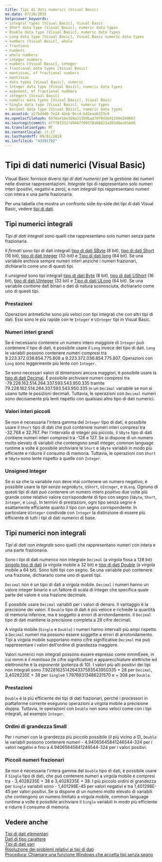 ```yaml
---
title: Tipi di dati numerici (Visual Basic)
ms.date: 07/20/2015
helpviewer_keywords:
- integral types [Visual Basic], Visual Basic
- Short data type [Visual Basic], numeric data types
- Double data type [Visual Basic], numeric data types
- Long data type [Visual Basic], Visual Basic numeric data types
- numbers [Visual Basic], whole
- fractions
- numbers
- whole numbers
- integer numbers
- numbers [Visual Basic], integer
- fractional data types [Visual Basic]
- mantissas, of fractional numbers
- mantissas
- data types [Visual Basic], numeric
- Integer data type [Visual Basic], numeric data types
- exponent, of fractional numbers
- integers [Visual Basic]
- numeric data types [Visual Basic], Visual Basic
- Single data type [Visual Basic], numeric types
- Decimal data type [Visual Basic], numeric data types
ms.assetid: a27bd4d0-7e14-43eb-9cc4-b42eaab323c9
ms.openlocfilehash: 6578a410e389a313b0bad70f043691240e288887
ms.sourcegitcommit: efff8f331fd9467f093f8ab8d23a203d6ecb5b60
ms.translationtype: MT
ms.contentlocale: it-IT
ms.lasthandoff: 09/01/2018
ms.locfileid: "43391702"
---
```

# <a name="numeric-data-types-visual-basic"></a>Tipi di dati numerici (Visual Basic)
Visual Basic fornisce diversi *tipi di dati numerici* per la gestione dei numeri nelle diverse rappresentazioni. *Integrale* tipi di rappresentano solo numeri interi (positivi, negativi e zero), e *non integrali* tipi rappresentano numeri con intera e una parte frazionaria.  
  
 Per una tabella che mostra un confronto side-by-side dei tipi di dati Visual Basic, vedere [tipi di dati](../../../../visual-basic/language-reference/data-types/index.md).  
  
## <a name="integral-numeric-types"></a>Tipi numerici integrali  
 *Tipi di dati integrali* sono quelli che rappresentano solo numeri senza parte frazionaria.  
  
 Il *firmati* sono tipi di dati integrali [tipo di dati SByte](../../../../visual-basic/language-reference/data-types/sbyte-data-type.md) (8 bit), [tipo di dati Short](../../../../visual-basic/language-reference/data-types/short-data-type.md) (16 bit), [tipo di dati Integer](../../../../visual-basic/language-reference/data-types/integer-data-type.md) (32-bit) e [ Tipo di dati long](../../../../visual-basic/language-reference/data-types/long-data-type.md) (64 bit). Se una variabile archivia sempre numeri interi anziché i numeri frazionari, dichiararlo come uno di questi tipi.  
  
 Il *unsigned* sono tipi integrali [tipo di dati Byte](../../../../visual-basic/language-reference/data-types/byte-data-type.md) (8 bit), [tipo di dati UShort](../../../../visual-basic/language-reference/data-types/ushort-data-type.md) (16 bit), [tipo di dati UInteger](../../../../visual-basic/language-reference/data-types/uinteger-data-type.md) (32 bit) e [ Tipo di dati ULong](../../../../visual-basic/language-reference/data-types/ulong-data-type.md) (64 bit). Se una variabile contiene dati binari o dati di natura sconosciuta, dichiararlo come uno di questi tipi.  
  
### <a name="performance"></a>Prestazioni  
 Operazioni aritmetiche sono più veloci con tipi integrali che con altri tipi di dati. Essi sono le più rapide con le `Integer` e `UInteger` tipi in Visual Basic.  
  
### <a name="large-integers"></a>Numeri interi grandi  
 Se è necessario contenere un numero intero maggiore di `Integer` può contenere il tipo di dati, è possibile usare il `Long` invece del tipo di dati. `Long` le variabili possono contenere numeri compresi tra 9.223.372.036.854.775.808 a 9.223.372.036.854.775.807. Operazioni con `Long` sono leggermente più lente con `Integer`.  
  
 Se sono necessari valori di dimensioni ancora maggiori, è possibile usare la [tipo di dati Decimal](../../../../visual-basic/language-reference/data-types/decimal-data-type.md). È possibile archiviare numeri compresi tra -79.228.162.514.264.337.593.543.950.335 tramite 79.228.162.514.264.337.593.543.950.335 in un `Decimal` variabile se non si usano tutte le posizioni decimali. Tuttavia, le operazioni con `Decimal` numeri sono decisamente più lenti rispetto con qualsiasi altro tipo di dati numerici.  
  
### <a name="small-integers"></a>Valori interi piccoli  
 Se non è necessaria l'intera gamma del `Integer` tipo di dati, è possibile usare il `Short` tipo di dati che può contenere numeri interi compresi tra -32.768 e 32.767. Per l'intervallo di integer più piccolo, il `SByte` tipo di dati contiene numeri interi compresi tra -128 e 127. Se si dispone di un numero molto elevato di variabili che contengono small integer, common language runtime a volte è possibile archiviare le `Short` e `SByte` variabili in modo più efficiente e ridurre il consumo di memoria. Tuttavia, le operazioni con `Short` e `SByte` sono lente rispetto a quelle con `Integer`.  
  
### <a name="unsigned-integers"></a>Unsigned Integer  
 Se si sa che la variabile non deve mai contenere un numero negativo, è possibile usare la *tipi senza segno*`Byte`, `UShort`, `UInteger`, e `ULong`. Ognuno di questi tipi di dati può contenere un numero intero positivo due volte più grande come relativo valore corrispondente di tipo con segno (`SByte`, `Short`, `Integer`, e `Long`). In termini di prestazioni, ogni tipo senza segno è esattamente efficiente quanto il tipo con segno corrispondente. In particolare `UInteger` condivide con `Integer` la distinzione di essere più efficiente di tutti i tipi di dati numerici di base.  
  
## <a name="nonintegral-numeric-types"></a>Tipi numerici non integrali  
 *Tipi di dati non integrale* sono quelli che rappresentano numeri con intera e una parte frazionaria.  
  
 Sono i tipi di dati numerico non integrale `Decimal` (a virgola fissa a 128 bit) [singolo tipo di dati](../../../../visual-basic/language-reference/data-types/single-data-type.md) (a virgola mobile a 32 bit) e [tipo di dati Double](../../../../visual-basic/language-reference/data-types/double-data-type.md) (a virgola mobile a 64 bit). Sono tutti tipi con segno. Se una variabile può contenere una frazione, dichiararlo come uno di questi tipi.  
  
 `Decimal` non è un tipo di dati a virgola mobile. `Decimal` i numeri hanno un valore integer binario e un fattore di scala di integer che specifica quale parte del valore è una frazione decimale.  
  
 È possibile usare `Decimal` variabili per i valori di denaro. Il vantaggio è la precisione dei valori. Il `Double` tipo di dati è più veloce e richiede la quantità di memoria inferiore, ma è soggetto a errori di arrotondamento. Il `Decimal` tipo di dati mantiene la precisione completa a 28 cifre decimali.  
  
 A virgola mobile (`Single` e `Double`) i numeri hanno intervalli più ampi rispetto a `Decimal` numeri ma possono essere soggette a errori di arrotondamento. Tipi a virgola mobile supportano meno cifre significative `Decimal` ma può rappresentare i valori dell'ordine di grandezza maggiore.  
  
 Valori numerici non integrali possono essere espresso come mmmEeee, in cui mmm è il *mantissa* (le cifre significative) e apparecchiature elettriche ed elettroniche è la *esponente* (potenza di 10). I valori più alti positivi dei tipi non integrali sono 7.9228162514264337593543950335 + 28 per `Decimal`, 3,4028235E + 38 per `Single`e 1.79769313486231570 e + 308 per `Double`.  
  
### <a name="performance"></a>Prestazioni  
 `Double` è la più efficiente dei tipi di dati frazionari, perché i processori in piattaforme corrente eseguono operazioni a virgola mobile a precisione doppia. Tuttavia, le operazioni con `Double` non sono veloci come con i tipi integrali, ad esempio `Integer`.  
  
### <a name="small-magnitudes"></a>Ordini di grandezza Small  
 Per i numeri con la grandezza più piccolo possibile (il più vicino a 0), `Double` le variabili possono contenere numeri - 4.94065645841246544-324 per i valori negativi e fino a 4.94065645841246544-324 per i valori positivi.  
  
### <a name="small-fractional-numbers"></a>Piccoli numeri frazionari  
 Se non è necessaria l'intera gamma del `Double` tipo di dati, è possibile usare il `Single` tipo di dati, che può contenere numeri a virgola mobile e compresi tra - 3,4028235E + 38 e 3,4028235E + 38. I più piccolo ordini di grandezza per `Single` variabili sono - 1,401298E-45 per valori negativi e tra 1,401298E-45 per valori positivi. Se si dispone di un numero molto elevato di variabili che contengono un numero limitato a virgola mobile, common language runtime a volte è possibile archiviare il `Single` variabili in modo più efficiente e ridurre il consumo di memoria.  
  
## <a name="see-also"></a>Vedere anche  
 [Tipi di dati elementari](../../../../visual-basic/programming-guide/language-features/data-types/elementary-data-types.md)  
 [Dati di tipo carattere](../../../../visual-basic/programming-guide/language-features/data-types/character-data-types.md)  
 [Tipi di dati vari](../../../../visual-basic/programming-guide/language-features/data-types/miscellaneous-data-types.md)  
 [Risoluzione dei problemi relativi ai tipi di dati](../../../../visual-basic/programming-guide/language-features/data-types/troubleshooting-data-types.md)  
 [Procedura: Chiamare una funzione Windows che accetta tipi senza segno](../../../../visual-basic/programming-guide/com-interop/how-to-call-a-windows-function-that-takes-unsigned-types.md)
